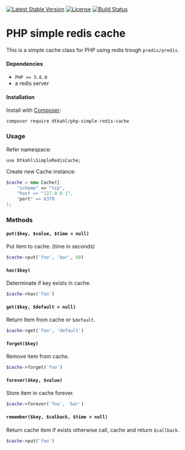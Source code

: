 [![Latest Stable Version](https://poser.pugx.org/dtkahl/php-simple-redis-cache/v/stable)](https://packagist.org/packages/dtkahl/php-simple-redis-cache)
[![License](https://poser.pugx.org/dtkahl/php-simple-redis-cache/license)](https://packagist.org/packages/dtkahl/php-simple-redis-cache)
[![Build Status](https://travis-ci.org/dtkahl/php-simple-redis-cache.svg?branch=master)](https://travis-ci.org/dtkahl/php-simple-redis-cache)


# PHP simple redis cache

This is a simple cache class for PHP using redis trough `predis/predis`.

#### Dependencies

* `PHP >= 5.6.0`
* a redis server


#### Installation

Install with [Composer](http://getcomposer.org):
```
composer require dtkahl/php-simple-redis-cache
```


### Usage

Refer namespace:

```
use Dtkahl\SimpleRedisCache;
```

Create new Cache instance:

```php
$cache = new Cache([
    "scheme" => "tcp",
    "host => "127.0.0.1",
    "port" => 6379
);
```


### Methods

#### `put($key, $value, $time = null)`

Put item to cache. (time in seconds)

```php
$cache->put('foo', 'bar', 60)
```


#### `has($key)`

Determinate if key exists in cache.

```php
$cache->has('foo')
```


#### `get($key, $default = null)`

Return Item from cache or `$default`.

```php
$cache->get('foo', 'default')
```


#### `forget($key)`

Remove item from cache.

```php
$cache->forget('foo')
```


#### `forever($key, $value)`

Store item in cache forever.

```php
$cache->forever('foo', 'bar')
```


#### `remember($key, $calback, $time = null)`

Return cache item if exists otherwise call, cache and return `$callback`.

```php
$cache->put('foo')
```
